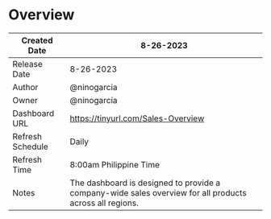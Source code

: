 # Overview

| Created Date     | 8-26-2023                                                                                                |
|------------------|----------------------------------------------------------------------------------------------------------|
| Release Date     | 8-26-2023                                                                                                |
| Author           | @ninogarcia                                                                                              |
| Owner            | @ninogarcia                                                                                              |
| Dashboard URL    | https://tinyurl.com/Sales-Overview                                                                       |
| Refresh Schedule | Daily                                                                                                    |
| Refresh Time     | 8:00am Philippine Time                                                                                   |
| Notes            | The dashboard is designed to provide a company-wide sales overview for all products across all regions.  |
